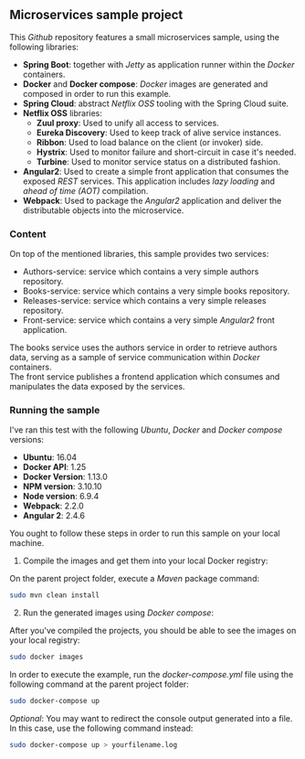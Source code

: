 ## Microservices sample project ##

This _Github_ repository features a small microservices sample, using the following libraries:

* __Spring Boot__: together with _Jetty_ as application runner within the _Docker_ containers.
* __Docker__ and __Docker compose__: _Docker_ images are generated and composed in order to run this example.
* __Spring Cloud__: abstract _Netflix OSS_ tooling with the Spring Cloud suite.
* __Netflix OSS__ libraries:
  * __Zuul proxy__: Used to unify all access to services.
  * __Eureka Discovery__: Used to keep track of alive service instances.
  * __Ribbon__: Used to load balance on the client (or invoker) side.
  * __Hystrix__: Used to monitor failure and short-circuit in case it's needed.
  * __Turbine__: Used to monitor service status on a distributed fashion.
* __Angular2__: Used to create a simple front application that consumes the exposed _REST_ services. This application includes _lazy loading_ and _ahead of time (AOT)_ compilation.
* __Webpack__: Used to package the _Angular2_ application and deliver the distributable objects into the microservice.

### Content ###

On top of the mentioned libraries, this sample provides two services:

* Authors-service: service which contains a very simple authors repository.
* Books-service: service which contains a very simple books repository.
* Releases-service: service which contains a very simple releases repository.
* Front-service: service which contains a very simple _Angular2_ front application.

The books service uses the authors service in order to retrieve authors data, serving as a sample of service communication within _Docker_ containers.  
The front service publishes  a frontend application which consumes and manipulates the data exposed by the services.


### Running the sample ###

I've ran this test with the following _Ubuntu_, _Docker_ and _Docker compose_ versions:

* __Ubuntu__: 16.04
* __Docker API__: 1.25
* __Docker Version__: 1.13.0
* __NPM version__: 3.10.10
* __Node version__: 6.9.4
* __Webpack__: 2.2.0
* __Angular 2__: 2.4.6

You ought to follow these steps in order to run this sample on your local machine.

1. Compile the images and get them into your local Docker registry:

On the parent project folder, execute a _Maven_ package command:

```bash
sudo mvn clean install
```

2. Run the generated images using _Docker compose_:

After you've compiled the projects, you should be able to see the images on your local registry:

```bash
sudo docker images
```

In order to execute the example, run the _docker-compose.yml_ file using the following command at the parent project folder:

```bash
sudo docker-compose up
```

_Optional_: You may want to redirect the console output generated into a file. In this case, use the following command instead:

```bash
sudo docker-compose up > yourfilename.log
```